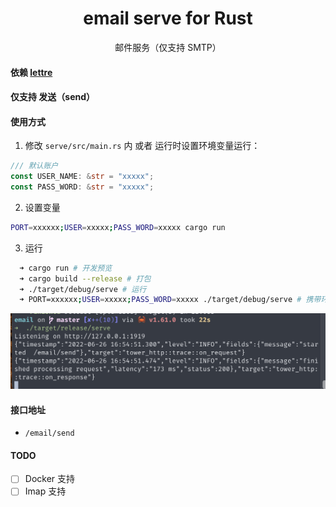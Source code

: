 <div align="center">
<h1>email serve for Rust</h1>
邮件服务（仅支持 SMTP）
</div>

#### 依赖 [lettre](https://github.com/lettre/lettre)
#### 仅支持 发送（send）

#### 使用方式

1. 修改 `serve/src/main.rs` 内 或者 运行时设置环境变量运行：

  ```rs
  /// 默认账户
  const USER_NAME: &str = "xxxxx";
  const PASS_WORD: &str = "xxxxx";
  ```
2. 设置变量

  ```zsh
  PORT=xxxxxx;USER=xxxxx;PASS_WORD=xxxxx cargo run
  ```

3. 运行

  ```zsh
    ➜ cargo run # 开发预览
    ➜ cargo build --release # 打包
    ➜ ./target/debug/serve # 运行
    ➜ PORT=xxxxxx;USER=xxxxx;PASS_WORD=xxxxx ./target/debug/serve # 携带环境变量运行
  ```

  ![output](./output.png)

#### 接口地址

- `/email/send`

#### TODO

- [ ] Docker 支持
- [ ] Imap 支持